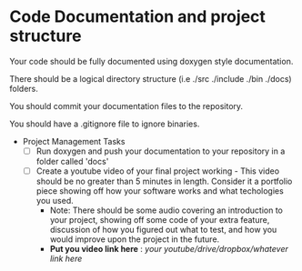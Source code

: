 # Code Documentation and project structure




Your code should be fully documented using doxygen style documentation. 

There should be a logical directory structure (i.e ./src ./include ./bin ./docs) folders.

You should commit your documentation files to the repository.

You should have a .gitignore file to ignore binaries.


- Project Management Tasks  
  - [ ] Run doxygen and push your documentation to your repository in a folder called 'docs'
  - [ ] Create a youtube video of your final project working
          - This video should be no greater than 5 minutes in length. Consider it a portfolio piece showing off how your software works and what techologies you used. 
	  - Note: There should be some audio covering an introduction to your project, showing off some code of your extra feature, discussion of how you figured out what to test, and how you would improve upon the project in the future.
	  - **Put you video link here** : *your youtube/drive/dropbox/whatever link here*
